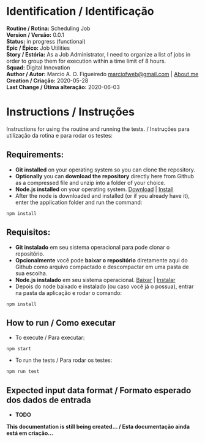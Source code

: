 # Identification / Identificação

**Routine / Rotina:** Scheduling Job  
**Version / Versão:** 0.0.1  
**Status:** in progress (functional)  
**Epic / Épico:** Job Utilities  
**Story / Estória:** As a Job Administrator, I need to organize a list of jobs in order to group them for execution within a time limit of 8 hours.  
**Squad:** Digital Innovation  
**Author / Autor:** Marcio A. O. Figueiredo <marciofweb@gmail.com> | [About me](https://www.linkedin.com/in/marciofigueiredoweb/)  
**Creation / Criação:** 2020-05-28  
**Last Change / Útima alteração:** 2020-06-03  

# Instructions / Instruções

Instructions for using the routine and running the tests. / Instruções para utilização da rotina e para rodar os testes:  

## Requirements:
- **Git installed** on your operating system so you can clone the repository.
- **Optionally** you can **download the repository** directly here from Github as a compressed file and unzip into a folder of your choice.
- **Node.js installed** on your operating system. [Download](https://nodejs.org/en/download/) | [Install](https://nodejs.org/en/download/package-manager/)
- After the node is downloaded and installed (or if you already have it), enter the application folder and run the command:
```
npm install
```

## Requisitos:
- **Git instalado** em seu sistema operacional para pode clonar o repositório.
- **Opcionalmente** você pode **baixar o repositório** diretamente aqui do Github como arquivo compactado e descompactar em uma pasta de sua escolha.
- **Node.js instalado** em seu sistema operacional. [Baixar](https://nodejs.org/en/download/) | [Instalar](https://nodejs.org/en/download/package-manager/)
- Depois do node baixado e instalado (ou caso você já o possua), entrar na pasta da aplicação e rodar o comando:
```
npm install
```

## How to run / Como executar
* To execute / Para executar:
```
npm start
```

* To run the tests / Para rodar os testes:
```
npm run test
```

## Expected input data format / Formato esperado dos dados de entrada
* **TODO**

**This documentation is still being created... / Esta documentação ainda está em criação...**  